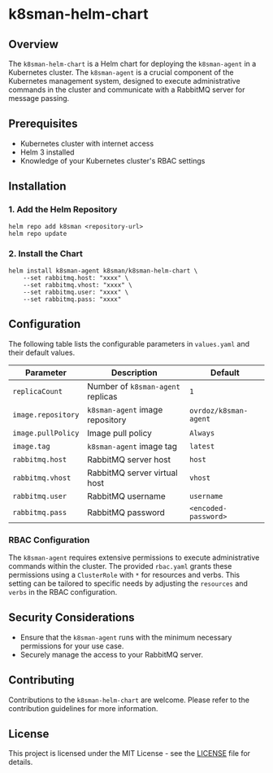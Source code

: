 # k8sman-helm-chart

## Overview
The `k8sman-helm-chart` is a Helm chart for deploying the `k8sman-agent` in a Kubernetes cluster. The `k8sman-agent` is a crucial component of the Kubernetes management system, designed to execute administrative commands in the cluster and communicate with a RabbitMQ server for message passing.

## Prerequisites
- Kubernetes cluster with internet access
- Helm 3 installed
- Knowledge of your Kubernetes cluster's RBAC settings

## Installation

### 1. Add the Helm Repository
```shell
helm repo add k8sman <repository-url>
helm repo update
```

### 2. Install the Chart
```shell
helm install k8sman-agent k8sman/k8sman-helm-chart \
    --set rabbitmq.host: "xxxx" \
    --set rabbitmq.vhost: "xxxx" \
    --set rabbitmq.user: "xxxx" \
    --set rabbitmq.pass: "xxxx"
```

## Configuration

The following table lists the configurable parameters in `values.yaml` and their default values.

| Parameter            | Description                           | Default                        |
|----------------------|---------------------------------------|--------------------------------|
| `replicaCount`       | Number of `k8sman-agent` replicas     | `1`                            |
| `image.repository`   | `k8sman-agent` image repository       | `ovrdoz/k8sman-agent`          |
| `image.pullPolicy`   | Image pull policy                     | `Always`                       |
| `image.tag`          | `k8sman-agent` image tag              | `latest`                       |
| `rabbitmq.host`      | RabbitMQ server host                  | `host`     |
| `rabbitmq.vhost`     | RabbitMQ server virtual host          | `vhost`                     |
| `rabbitmq.user`      | RabbitMQ username                     | `username`                     |
| `rabbitmq.pass`      | RabbitMQ password                     | `<encoded-password>`           |

### RBAC Configuration
The `k8sman-agent` requires extensive permissions to execute administrative commands within the cluster. The provided `rbac.yaml` grants these permissions using a `ClusterRole` with `*` for resources and verbs. This setting can be tailored to specific needs by adjusting the `resources` and `verbs` in the RBAC configuration.

## Security Considerations
- Ensure that the `k8sman-agent` runs with the minimum necessary permissions for your use case.
- Securely manage the access to your RabbitMQ server.

## Contributing
Contributions to the `k8sman-helm-chart` are welcome. Please refer to the contribution guidelines for more information.

## License
This project is licensed under the MIT License - see the [LICENSE](LICENSE) file for details.
